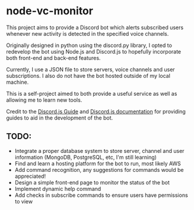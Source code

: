 # node-vc-monitor

This project aims to provide a Discord bot which alerts subscribed users whenever new activity is detected in the specified voice channels.

Originally designed in python using the discord.py library, I opted to redevelop the bot using Node.js and Discord.js to hopefully incorporate both front-end and back-end features.

Currently, I use a JSON file to store servers, voice channels and user
subscriptions. I also do not have the bot hosted outside of my local machine.

This is a self-project aimed to both provide a useful service as well as
allowing me to learn new tools.

Credit to the [Discord.js Guide](https://discordjs.guide/ "Discord.js Guide
Homepage") and [Discord.js documentation](https://discord.js.org/#/docs/main/stable/general/welcome
"Discord.js documentation") for providing guides to aid in the development of the bot.

## TODO:
- Integrate a proper database system to store server, channel and user information (MongoDB, PostgreSQL, etc, I'm still learning)
- Find and learn a hosting platform for the bot to run, most likely AWS
- Add command recognition, any suggestions for commands would be appreciated!
- Design a simple front-end page to monitor the status of the bot
- Implement dynamic help command
- Add checks in subscribe commands to ensure users have permissions to view
